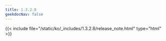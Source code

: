 ```yaml
---
title: 1.3.2.8
geekdocNav: false
---
```

{{< include file="/static/ko/_includes/1.3.2.8/release_note.html" type="html" >}}